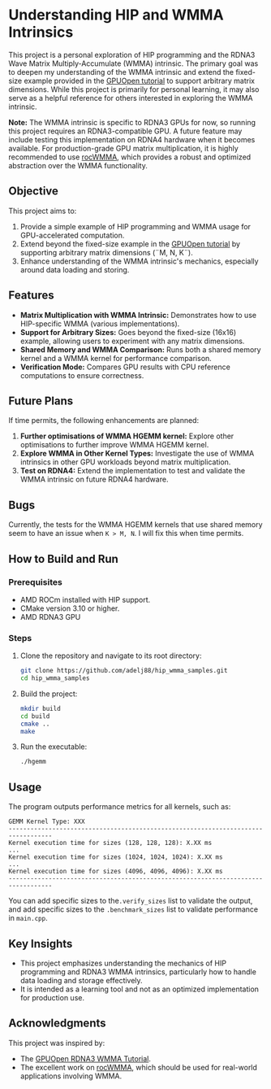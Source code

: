 # Understanding HIP and WMMA Intrinsics

This project is a personal exploration of HIP programming and the RDNA3 Wave Matrix Multiply-Accumulate (WMMA) intrinsic. The primary goal was to deepen my understanding of the WMMA intrinsic and extend the fixed-size example provided in the [GPUOpen tutorial](https://gpuopen.com/learn/wmma_on_rdna3/) to support arbitrary matrix dimensions. While this project is primarily for personal learning, it may also serve as a helpful reference for others interested in exploring the WMMA intrinsic.

**Note:** The WMMA intrinsic is specific to RDNA3 GPUs for now, so running this project requires an RDNA3-compatible GPU. A future feature may include testing this implementation on RDNA4 hardware when it becomes available. For production-grade GPU matrix multiplication, it is highly recommended to use [rocWMMA](https://github.com/ROCm/rocWMMA), which provides a robust and optimized abstraction over the WMMA functionality.

## Objective

This project aims to:
1. Provide a simple example of HIP programming and WMMA usage for GPU-accelerated computation.
2. Extend beyond the fixed-size example in the [GPUOpen tutorial](https://gpuopen.com/learn/wmma_on_rdna3/) by supporting arbitrary matrix dimensions (¨M, N, K¨).
3. Enhance understanding of the WMMA intrinsic's mechanics, especially around data loading and storing.

## Features

- **Matrix Multiplication with WMMA Intrinsic:** Demonstrates how to use HIP-specific WMMA (various implementations).
- **Support for Arbitrary Sizes:** Goes beyond the fixed-size (16x16) example, allowing users to experiment with any matrix dimensions.
- **Shared Memory and WMMA Comparison:** Runs both a shared memory kernel and a WMMA kernel for performance comparison.
- **Verification Mode:** Compares GPU results with CPU reference computations to ensure correctness.

## Future Plans

If time permits, the following enhancements are planned:
1. **Further optimisations of WMMA HGEMM kernel:** Explore other optimisations to further improve WMMA HGEMM kernel.
2. **Explore WMMA in Other Kernel Types:** Investigate the use of WMMA intrinsics in other GPU workloads beyond matrix multiplication.
3. **Test on RDNA4:** Extend the implementation to test and validate the WMMA intrinsic on future RDNA4 hardware.

## Bugs

Currently, the tests for the WMMA HGEMM kernels that use shared memory seem to have an issue when `K > M, N`. I will fix this when time permits.

## How to Build and Run

### Prerequisites

- AMD ROCm installed with HIP support.
- CMake version 3.10 or higher.
- AMD RDNA3 GPU

### Steps

1. Clone the repository and navigate to its root directory:
   ```bash
   git clone https://github.com/adelj88/hip_wmma_samples.git
   cd hip_wmma_samples
   ```
2. Build the project:
   ```bash
   mkdir build
   cd build
   cmake ..
   make
   ```
3. Run the executable:
   ```bash
   ./hgemm
   ```

## Usage

The program outputs performance metrics for all kernels, such as:
```
GEMM Kernel Type: XXX
----------------------------------------------------------------------------------
Kernel execution time for sizes (128, 128, 128): X.XX ms
...
Kernel execution time for sizes (1024, 1024, 1024): X.XX ms
...
Kernel execution time for sizes (4096, 4096, 4096): X.XX ms
----------------------------------------------------------------------------------

```

You can add specific sizes to the`.verify_sizes` list to validate the output, and add specific sizes to the `.benchmark_sizes` list to validate performance in `main.cpp`.

## Key Insights

- This project emphasizes understanding the mechanics of HIP programming and RDNA3 WMMA intrinsics, particularly how to handle data loading and storage effectively.
- It is intended as a learning tool and not as an optimized implementation for production use.

## Acknowledgments

This project was inspired by:
- The [GPUOpen RDNA3 WMMA Tutorial](https://gpuopen.com/learn/wmma_on_rdna3/).
- The excellent work on [rocWMMA](https://github.com/ROCm/rocWMMA), which should be used for real-world applications involving WMMA.

